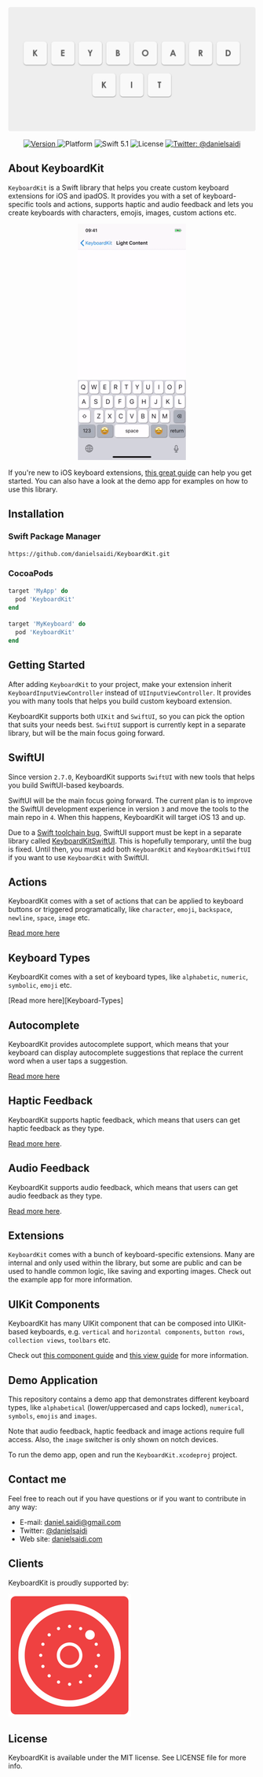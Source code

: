 <p align="center">
    <img src ="Resources/Logo.png" width=600 />
</p>

<p align="center">
    <a href="https://github.com/danielsaidi/KeyboardKit">
        <img src="https://badge.fury.io/gh/danielsaidi%2FKeyboardKit.svg?style=flat" alt="Version" />
    </a>
    <img src="https://img.shields.io/cocoapods/p/KeyboardKit.svg?style=flat" alt="Platform" />
    <img src="https://img.shields.io/badge/Swift-5.1-orange.svg" alt="Swift 5.1" />
    <img src="https://badges.frapsoft.com/os/mit/mit.svg?style=flat&v=102" alt="License" />
    <a href="https://twitter.com/danielsaidi">
        <img src="https://img.shields.io/badge/contact-@danielsaidi-blue.svg?style=flat" alt="Twitter: @danielsaidi" />
    </a>
</p>


## About KeyboardKit

`KeyboardKit` is a Swift library that helps you create custom keyboard extensions for iOS and ipadOS. It provides you with a set of keyboard-specific tools and actions, supports haptic and audio feedback and lets you create keyboards with characters, emojis, images, custom actions etc.

<p align="center">
    <img src ="Resources/Demo.gif" />
</p>

If you're new to iOS keyboard extensions, [this great guide][Guide] can help you get started. You can also have a look at the demo app for examples on how to use this library. 


## Installation

### Swift Package Manager

```
https://github.com/danielsaidi/KeyboardKit.git
```

### CocoaPods

```ruby
target 'MyApp' do
  pod 'KeyboardKit'
end

target 'MyKeyboard' do
  pod 'KeyboardKit'
end
```


## Getting Started

After adding `KeyboardKit` to your project, make your extension inherit `KeyboardInputViewController` instead of `UIInputViewController`. It provides you with many tools that helps you build custom keyboard extension.

KeyboardKit supports both `UIKit` and `SwiftUI`, so you can pick the option that suits your needs best. `SwiftUI` support is currently kept in a separate library, but will be the main focus going forward.


## SwiftUI

Since version `2.7.0`, KeyboardKit supports `SwiftUI` with new tools that helps you build SwiftUI-based keyboards. 

SwiftUI will be the main focus going forward. The current plan is to improve the SwiftUI development experience in version `3` and move the tools to the main repo in `4`. When this happens, KeyboardKit will target iOS 13 and up.

Due to a [Swift toolchain bug][Bug], SwiftUI support must be kept in a separate library called [KeyboardKitSwiftUI][KeyboardKitSwiftUI]. This is hopefully temporary, until the bug is fixed. Until then, you must add both `KeyboardKit` and `KeyboardKitSwiftUI` if you want to use `KeyboardKit` with SwiftUI.


## Actions

KeyboardKit comes with a set of actions that can be applied to keyboard buttons or triggered programatically, like `character`, `emoji`, `backspace`, `newline`, `space`, `image` etc.

[Read more here][Actions]


## Keyboard Types

KeyboardKit comes with a set of keyboard types, like `alphabetic`, `numeric`, `symbolic`, `emoji` etc.

[Read more here][Keyboard-Types]


## Autocomplete

KeyboardKit provides autocomplete support, which means that your keyboard can display autocomplete suggestions that replace the current word when a user taps a suggestion. 

[Read more here][Autocomplete]


## Haptic Feedback

KeyboardKit supports haptic feedback, which means that users can get haptic feedback as they type.

[Read more here][Haptic].


## Audio Feedback

KeyboardKit supports audio feedback, which means that users can get audio feedback as they type.

[Read more here][Audio].


## Extensions

`KeyboardKit` comes with a bunch of keyboard-specific extensions. Many are internal and only used within the library, but some are public and can be used to handle common logic, like saving and exporting images. Check out the example app for more information.


## UIKit Components

KeyboardKit has many UIKit component that can be composed into UIKit-based keyboards, e.g. `vertical` and `horizontal components`, `button rows`, `collection views`, `toolbars` etc.

Check out [this component guide][Components] and [this view guide][Views] for more information.


## Demo Application

This repository contains a demo app that demonstrates different keyboard types, like `alphabetical` (lower/uppercased and caps locked), `numerical`, `symbols`, `emojis` and `images`.

Note that audio feedback, haptic feedback and image actions require full access. Also, the `image` switcher is only shown on notch devices.

To run the demo app, open and run the `KeyboardKit.xcodeproj` project.


## Contact me

Feel free to reach out if you have questions or if you want to contribute in any way:

* E-mail: [daniel.saidi@gmail.com][Email]
* Twitter: [@danielsaidi][Twitter]
* Web site: [danielsaidi.com][Website]


## Clients

KeyboardKit is proudly supported by:

[![Anomaly Software](Resources/logos/anomaly.png "Anomaly Software")](http://anomaly.net.au/)


## License

KeyboardKit is available under the MIT license. See LICENSE file for more info.


[Email]: mailto:daniel.saidi@gmail.com
[Twitter]: http://www.twitter.com/danielsaidi
[Website]: http://www.danielsaidi.com

[KeyboardKitSwiftUI]: https://github.com/danielsaidi/KeyboardKitSwiftUI

[Carthage]: https://github.com/Carthage/Carthage
[CocoaPods]: https://cocoapods.org/

[Actions]: https://github.com/danielsaidi/KeyboardKit/blob/master/Readmes/Actions.md
[Audio]: https://github.com/danielsaidi/KeyboardKit/blob/master/Readmes/Audio.md
[Autocomplete]: https://github.com/danielsaidi/KeyboardKit/blob/master/Readmes/Autocomplete.md
[Components]: https://github.com/danielsaidi/KeyboardKit/blob/master/Readmes/Components.md
[Haptic]: https://github.com/danielsaidi/KeyboardKit/blob/master/Readmes/Haptic.md
[Keyboards]: https://github.com/danielsaidi/KeyboardKit/blob/master/Readmes/Keyboards.md
[Views]: https://github.com/danielsaidi/KeyboardKit/blob/master/Readmes/Views.md

[Guide]: https://shyngys.com/ios-custom-keyboard-guide
[Bug]: https://forums.swift.org/t/weak-linking-of-frameworks-with-greater-deployment-targets/26017/24
